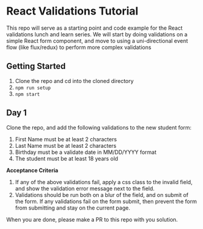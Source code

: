 # React Validations Tutorial

This repo will serve as a starting point and code example for the React validations
lunch and learn series. We will start by doing validations on a simple React form
component, and move to using a uni-directional event flow (like flux/redux) to perform
more complex validations

## Getting Started

1. Clone the repo and cd into the cloned directory
1. `npm run setup`
1. `npm start`

## Day 1

Clone the repo, and add the following validations to the new student form:

1. First Name must be at least 2 characters
1. Last Name must be at least 2 characters
1. Birthday must be a validate date in MM/DD/YYYY format
1. The student must be at least 18 years old

__Acceptance Criteria__

1. If any of the above validations fail, apply a css class to the invalid field,
and show the validation error message next to the field.
1. Validations should be run both on a blur of the field, and on submit of the form. If
any validations fail on the form submit, then prevent the form from submitting and stay
on the current page.

When you are done, please make a PR to this repo with you solution.
